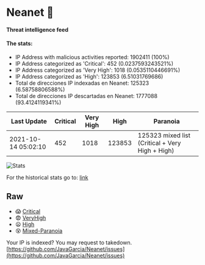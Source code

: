 # Neanet :hocho:
#### Threat intelligence feed
#### The stats:

- IP Address with malicious activities reported: 1902411 (100%)
- IP Address categorized as 'Critical':  452 (0.0237593243521%)
- IP Address categorized as 'Very High':  1018 (0.0535110446691%)
- IP Address categorized as 'High':  123853 (6.51031769686)
- Total de direcciones IP indexadas en Neanet:  125323 (6.58758806588%)
- Total de direcciones IP descartadas en Neanet:  1777088 (93.4124119341%)

| Last Update | Critical | Very High | High | Paranoia |
| --- | --- | --- | --- | --- |
| 2021-10-14 05:02:10 | 452 | 1018 | 123853 | 125323 mixed list (Critical + Very High + High)|

![Stats](https://docs.google.com/spreadsheets/d/e/2PACX-1vSnaNMIXVabIpDJjufMlzH7poXnshF3mgd8Is1g9ytUEzVsP5my4Trn8f-xkoLLQ38xpL3HtmUexLo6/pubchart?oid=501124687&format=image)

For the historical stats go to: [link](/stats.csv)
## Raw
- :scream: [Critical](https://raw.githubusercontent.com/JavaGarcia/Neanet/master/blacklists/neanet_critical.txt)
- :fearful: [VeryHigh](https://raw.githubusercontent.com/JavaGarcia/Neanet/master/blacklists/neanet_veryHigh.txtt)
- :frowning: [High](https://raw.githubusercontent.com/JavaGarcia/Neanet/master/blacklists/neanet_high.txt)
- :dizzy_face: [Mixed-Paranoia](https://raw.githubusercontent.com/JavaGarcia/Neanet/master/blacklists/neanet_all.txt)


Your IP is indexed? You may request to takedown. [https://github.com/JavaGarcia/Neanet/issues](https://github.com/JavaGarcia/Neanet/issues)






































































































































































































































































































































































































































































































































































































































































































































































































































































































































































































































































































































































































































































































































































































































































































































































































































































































































































































































































































































































































































































































































































































































































































































































































































































































































































































































































































































































































































































































































































































































































































































































































































































































































































































































































































































































































































































































































































































































































































































































































































































































































































































































































































































































































































































































































































































































































































































































































































































































































































































































































































































































































































































































































































































































































































































































































































































































































































































































































































































































































































































































































































































































































































































































































































































































































































































































































































































































































































































































































































































































































































































































































































































































































































































































































































































































































































































































































































































































































































































































































































































































































































































































































































































































































































































































































































































































































































































































































































































































































































































































































































































































































































































































































































































































































































































































































































































